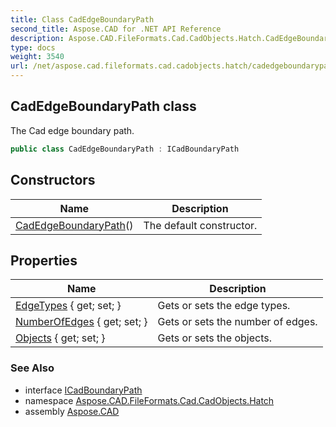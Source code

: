 ```yaml
---
title: Class CadEdgeBoundaryPath
second_title: Aspose.CAD for .NET API Reference
description: Aspose.CAD.FileFormats.Cad.CadObjects.Hatch.CadEdgeBoundaryPath class. The Cad edge boundary path
type: docs
weight: 3540
url: /net/aspose.cad.fileformats.cad.cadobjects.hatch/cadedgeboundarypath/
---
```

## CadEdgeBoundaryPath class

The Cad edge boundary path.

```csharp
public class CadEdgeBoundaryPath : ICadBoundaryPath
```

## Constructors

| Name | Description |
| --- | --- |
| [CadEdgeBoundaryPath](cadedgeboundarypath/)() | The default constructor. |

## Properties

| Name | Description |
| --- | --- |
| [EdgeTypes](../../aspose.cad.fileformats.cad.cadobjects.hatch/cadedgeboundarypath/edgetypes/) { get; set; } | Gets or sets the edge types. |
| [NumberOfEdges](../../aspose.cad.fileformats.cad.cadobjects.hatch/cadedgeboundarypath/numberofedges/) { get; set; } | Gets or sets the number of edges. |
| [Objects](../../aspose.cad.fileformats.cad.cadobjects.hatch/cadedgeboundarypath/objects/) { get; set; } | Gets or sets the objects. |

### See Also

* interface [ICadBoundaryPath](../icadboundarypath/)
* namespace [Aspose.CAD.FileFormats.Cad.CadObjects.Hatch](../../aspose.cad.fileformats.cad.cadobjects.hatch/)
* assembly [Aspose.CAD](../../)


